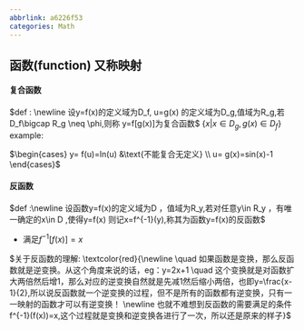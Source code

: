 ```yaml
---
abbrlink: a6226f53
categories: Math
---
```

## 函数(function) 又称映射

#### 复合函数 
$def : \newline
 设y=f(x)的定义域为D_f, u=g(x) 的定义域为D_g,值域为R_g,若D_f\bigcap R_g \neq \phi,则称 y=f[g(x)]为复合函数$
$\{x|x \in D_g ,g(x)\in D_f \}$
<br>
example:
<br>

$\begin{cases}
   y= f(u)=ln(u)     &\text{不能复合无定义} \\
   u= g(x)=sin(x)-1
\end{cases}$

#### 反函数
$def :\newline 设函数y=f(x)的定义域为D ，值域为R_y,若对任意y\in R_y ，有唯一确定的x\in D ,使得y=f(x) 则记x=f^{-1}(y),称其为函数y=f(x)的反函数$
- 满足$f^{-1}[f(x)] = x$

$关于反函数的理解:
\textcolor{red}{\newline \quad 如果函数是变换，那么反函数就是逆变换。从这个角度来说的话，eg：y=2x+1 \quad 这个变换就是对函数扩大两倍然后增1，那么对应的逆变换自然就是先减1然后缩小两倍，也即y=\frac{x-1}{2},所以说反函数就一个逆变换的过程，但不是所有的函数都有逆变换，只有一一映射的函数才可以有逆变换！ \newline 也就不难想到反函数的需要满足的条件f^{-1}(f(x))=x,这个过程就是变换和逆变换各进行了一次，所以还是原来的样子}$

